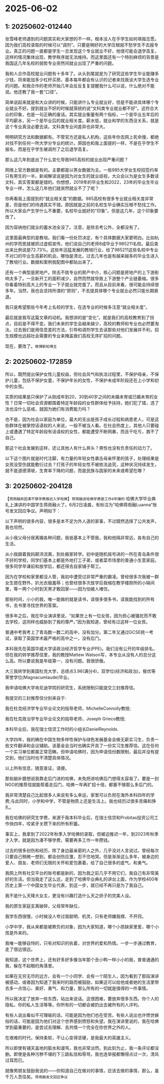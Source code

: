 # 2025-06-02

## 1: 20250602-012440

张雪峰老师遇到的问题其实和大家想的不一样。根本没人在乎学生如何填报志愿。因为我们高校录取的时候可以“调剂”。只要是稍好的大学压根就不愁学生不去报专业。真正的问题一直都是学生一旦发现这个专业就业不好，他很可能会退学高复。这样的情况集体出现，教学秩序就无法维持。而这里面还有一个特别麻烦的背景是我国这几年名校的弱势专业突然间就业出现了严重的问题。

我和人合作高校就业问题有十多年了。从头到尾就是为了研究这些学生毕业能赚多少钱，将来能加多少杠杆买房。基本每年都会有认识的记者来找我谈大学生选专业的问题。和我合作的老师开始几年会反反复复提醒我什么可以说，什么绝对不能说。他还教了我一套“口径”。

简单说起来就是和大众讲的时候，只能讲什么专业就业好，但是不能讲具体哪个专业就业不好。提到就业不好的时候就笼统的说“文科类专业就业都不好”。这符合大众的印象，也是一句正确的废话。其实就业衡量有两个指标，一个是毕业五年后的平均薪水，另一个是毕业后的就业相关度。薪水低，就业和学的东西没关系，就是这个专业真没必要去读。文科类专业间差异也非常大。

明明研究方法和数据都有。不管官方还是私人机构，这些年你去网上死命搜，都绝对找不到任何一所大学分专业的统计。原因也和我上面提的一样，不是在乎学生不报名，而是在乎学生被调剂了之后退学高复。

那么这几年到底出了什么变化导致985高校的就业出现严重问题？

网络上官方数据是有的。主要都是以男女数据为主。一些985大学女生校招签约率只有男生的一半。新闻解读说是因为对女生的就业歧视，大众会以为是女生多数读文科，其实答案都是错的。你想想，2019年的毕业生和2022，23年的毕业生毕业专业一样，怎么这几年他们就突然就业不了了呢？

你再看我上面提到的“就业相关度”的数据。985高校有很多专业就业相关度非常差，但是他们的待遇其实不错。原因就是之前的名校生毕业确实压根不愁找工作。所以大家会产生学什么不重要，名校毕业就好的“印象”。但是这几年，这个印象要改了。

因为容纳他们就业的蓄水池全没了。注意，是除去考公外，全都没有了。

这里面最典型的是教培。我们看一份处罚决定，有个具体数据大家更明白。比如杭州的学而思就被抓过虚假宣传。他们说自己的老师8成毕业于985211名校。最后查出来比例说是72.73%。这些年迅猛发展的教培行业，给了985211这些名校中专业不对口的毕业生高薪的机会。哪怕是清北，过去几年也是有越来越多的毕业生进入了教培行业。数据和案例我配图中都贴出来了。

还有一个典型是房地产。除去不挑专业的房产中介，核心问题是房地产的上下游影响太多了。一旦新开工的面积减少，自然而然就导致上下游整个产业链萎缩。很多你看着特别高大上的专业一下子就业就完蛋了。而且从目前来看，很可能会持续很多年。当然，我也会坚持所谓的“原则”，不去提具体哪个专业就业必然只能长期衰退。

我只是希望那些今年考上名校的学生，在选专业的时候多注意“就业相关度”。

最后就是我写这篇文章的动机。我想讲的是“变化”。就是我们的高校教育到了拐点，目前是不得不变。我们未来的学生会越来越少，高校的教师和专业也必然要淘汰。过去我们是用信息差的方法，引导和调剂学生去读那些对他们发展并不利，招生规模也远超社会需要的专业来掩盖我们高校无序扩招的问题。

现在，要改了。`微博新知博主`

## 2: 20250602-172859

所以，既然提出保护女性儿童权益，但社会风气和执法过程里，不保护母亲，不保护儿童，包括不保护女童，不保护年长的女性，不保护未成年阶段还在上小学和初中的女孩。

实质的结果是只保护了从刚成年到20，30到40岁之间的未婚未育或已婚未育的女性？日常一切社会资源都围着特定年龄段的女性群体给予扶持，她们犯了错，违了法也没什么惩戒，就因为她们有消费能力吗？

也不是，因为社会以家庭为单位，最大的支出是孩子成长过程和病患老人，可是这些群体在被掌控话语权的人来说，一般不被当人看。在社会热度上，其他人只要碰上或遭遇了特定年龄段有话语权的女性，都能遭受不断网暴，而且干吃亏，救不了自己。

那这个社会发展到这样，还让其他人有什么奔头？男性也没有负责任的动力了。

以下这个图片就是时代注脚，有力量的年轻女性袭击母亲怀里的孩子，处理结果是女孩没受伤就能敷衍过去？打孩子的年轻女性不被依法追究，这种状况持续发生，就不是道德滑坡，生育率下降的问题，而是民族与国家的未来或希望在哪？

## 3: 20250602-204128

【`蒋雨融称因凑不够学费推迟入学哈佛`】`蒋雨融说哈佛学费是工作4年赚的` 哈佛大学毕业典礼上演讲的中国学生蒋雨融火了。6月2日凌晨，有标注为“哈佛蒋雨融Luanna”账号发文回应争议。声明如下：

以下声明的很多内容，很多是本不足为外人道的家事，不过既然选择了公共发声，我也坦然。

从小我父母分居离婚各种问题，我爸基本上不管我，我和他隔非常远，各有自己的生活。

从小我跟着我妈颠沛流离，到处搬家转学。初中是随机摇号进的一所在青岛条件很不好的学校，同学们基本上都是外地打工子弟，或者菜市场里的普通小生意家庭。很多同学早课前和放学后，都还得去自家铺子帮工。

因为在学校和家里都没人管，我初中遭受过非常严重的霸凌。曾经很多次我被一群女生摁在野外，扒光衣服羞辱；也曾经很多次放学后我缩在教学楼厕所的小隔间里，等一两个小时到天黑才敢回家——因为怕被人堵住。

那些时间，小小的我，唯一能做的就是读书，读很多很多书，读我能找到的所有书，去书里寻找世界的答案。

很多年之后，我在毕业演讲里说，“如果世上有一位女孩，因为担心被骚扰而不敢去学校，这同样也威胁到了我的尊严。”因为我知道，曾经有过这样一位女孩。

普通中考我考上了青岛数一数二的高中，没有加分。第二年又通过GCSE统一考试，录取了英国学术最严格的高中之一，没有后门。

本科我先在英国华威大学读政治经济哲学专业(PPE)。我们没有公开的年级排名，但在我的转学推荐信里，我的教授Mattew Watson写，本专业从没有人的总分这么高。所以要说我是年级第一，没有问题。我很骄傲。

大三我转学到美国杜克大学，总绩点3.96(满分4)，双学位(经济和政治)，极优等荣誉学位(Magnacumlaude)毕业。

我申请哈佛大学肯尼迪学院的研究生，系统限制只能提交三封推荐信。

我提交的三封推荐信分别来自于:

我在杜克经济学专业毕业论文的指导老师，MichelleConnolly教授;

我在杜克政治学专业毕业论文的指导老师，Joseph Grieco教授;

本科毕业后，我在瑞士信贷工作时的小组长DanielReynolds.

大学四年，我的确在中国生物多样性保护与绿色发展基金会做无薪实习生，负责一些文件翻译和会议辅助。该基金会当时也确实开具了一份实习生推荐信。这在任何一个实习单位都属正常范畴。但申请哈佛时，因为申请信份数限制，最后并没有提交到，他们当时也不清楚具体情况。

以上所有信息，随意查证，请便。

那些脑补臆想说我靠走后门进的哈佛，未免把进哈佛后门想得太容易了。要是一封NGO的推荐信就能帮着走后门，哈佛一年再扩招十倍，都塞不够那么多后门的。

我非常清楚自己比起很多人来说有多么幸运，家里可以负担在海外本科四年的学费;与此同时，小学和中学，不管是物质上还是生活上。我也经历过很多苦痛和挣扎。

我在哈佛的研究生学费，来源于我本科毕业后，在瑞士信贷和Probitas投资公司工作快四年，咬紧牙关攒下来的所有积蓄。

事实上，我拿到了2022年秋季入学哈佛的录取，但被迫推迟一年，到2023年秋季才入学，就是因为凑不够学费，需要再多工作一年攒钱。

过去的很多创伤和经历，除了身边最亲密的人之外，几乎没对人言说过。曾经每次只要自己稍微一想到，都会创伤应激，忍不住地哭。但是渐渐这么多年，被身边的爱人、朋友、老师们无限的关怀和爱包裹着，给了自己很多的底气，和勇气。

我网上所有社交平台的账号都是新的，因为我之前几乎不用它们，我自己有非常美好的生活。但当我走了这么远，走到了哈佛毕业典礼的讲台上面，作为学校400年历史上第一个中国女生毕业代表，到这一步，就已经不再只是为了我自己。

我不是什么天降大女主，更没有兴趣打造什么天之骄子的完美人设。

我的原生家庭支离破碎，父母常年缺位，

我学东西很慢，小时候没人夸过我聪明、机灵，只有老师嫌我楞、不开窍。

小学中学，我从来都是被欺负的对象，因为大家知道，哪个小孩缺家里爱，哪个小孩是外来的。

我唯一能够自恃的，只有对知识的执着，对世界的爱和热情。一步一步通过教育，走了很远很远。

我知道，这个世界上，还有好多好多像当年那个丑小鸭一样小小的我，普普通通的我，躲在不起眼的角落里。

如果在无穷无尽的远方，会有一个小同学、会有一个陌生人，因为看到了那段演讲被感动，或者因为知道了我来时的路而被鼓励，如果这可以给他或者她的生活里带去多一点信心、美好、勇气、和力量，那么所有的一切就是值得的一件事情。

所以我决定了放弃一些东西，站出来说话。这很困难，要放弃很多东西。你个人的隐私，你的私人生活等等。你所有的一切都会被扔出去被所有的人评判。

有些人说出看似不可理喻的话，可能是因为他们也在受苦。有些人说出也许愤世嫉俗的话，可能是因为他们对这个世界感到愤怒和失望。我在演讲里说的，我在哈佛学到最重要的，是尝试去理解、去共情一个完全在你世界之外的人。

在艰难的时代，保持柔软，不让心变得坚硬，是我最大的英雄主义。

所以即使有铺天盖地的脏水和谩骂，我也非常淡然。到此刻为止，我一条评论都没删。即使是各种污秽不堪的下三路私信和辱骂，我也连举报都懒得点过一次，清风过耳而已。

就像男朋友鼓励我说的——你知道自己在做对的事情，应该去做的事情，那么，虽千万人吾往矣。`蒋雨融发文回应争议`

